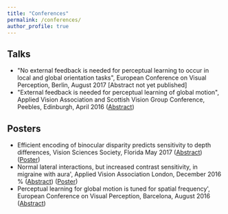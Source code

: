 ```yaml
---
title: "Conferences"
permalink: /conferences/
author_profile: true
---
```



## Talks

* "No external feedback is needed for perceptual learning to occur in local and global orientation tasks", European Conference on Visual Perception, Berlin,  August 2017 [Abstract not yet published]  
* "External feedback is needed for perceptual learning of global motion", Applied Vision Association and Scottish Vision Group Conference, Peebles, Edinburgh, April 2016 ([Abstract](http://journals.sagepub.com/doi/pdf/10.1177/0301006616674873))




## Posters

* Efficient encoding of binocular disparity predicts sensitivity to depth differences, Vision Sciences Society, Florida May 2017  ([Abstract](http://jov.arvojournals.org/article.aspx?articleid=2651940)) ([Poster](http://10.7490/f1000research.1114661.1))    
* Normal lateral interactions, but increased contrast sensitivity, in migraine with aura', Applied Vision Association London, December 2016 % ([Abstract](http://journals.sagepub.com/doi/abs/10.1177/0301006617710756)) ([Poster](https://f1000research.com/posters/6-1455))  
* Perceptual learning for global motion is tuned for spatial frequency', European Conference on Visual Perception, Barcelona,  August 2016 ([Abstract](http://journals.sagepub.com/doi/abs/10.1177/0301006616671273))    
